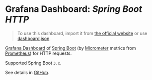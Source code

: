 # Grafana Dashboard: _Spring Boot HTTP_

> To use this dashboard, import it from
> [the official website](https://grafana.com/grafana/dashboards/20820-spring-boot-http)
> or use
> [dashboard.json](dashboard.json).

[Grafana Dashboard](https://grafana.com/docs/grafana/latest/dashboards)
of
[Spring Boot](https://spring.io/projects/spring-boot)
(by
[Micrometer](https://micrometer.io)
metrics from
[Prometheus](https://prometheus.io))
for HTTP requests.

Supported Spring Boot `3.x`.

See details in [GitHub](https://github.com/alexengrig/grafana-dashboard-spring-boot-http).
